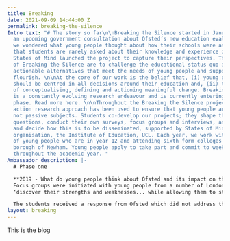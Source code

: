 ```yaml
---
title: Breaking
date: 2021-09-09 14:44:00 Z
permalink: breaking-the-silence
Intro text: "# The story so far\n\nBreaking the Silence started in January 2019. With
  an upcoming government consultation about Ofsted’s new education evaluation framework,
  we wondered what young people thought about how their schools were assessed. Recognising
  that students are rarely asked about their knowledge and experience of education,
  States of Mind launched the project to capture their perspectives. The core aims
  of Breaking the Silence are to challenge the educational status quo and present
  actionable alternatives that meet the needs of young people and support them to
  flourish. \n\nAt the core of our work is the belief that, (i) young peoples’ views
  should be centred in all decisions around their education and, (ii) they are capable
  of conceptualising, defining and actioning meaningful change. Breaking the Silence
  is a constantly evolving research endeavour and is currently entering its fourth
  phase. Read more here. \n\nThroughout the Breaking the Silence project, a participatory
  action research approach has been used to ensure that young people are active participants,
  not passive subjects. Students co-develop our projects; they shape the research
  questions, conduct their own surveys, focus groups and interviews, analyse the data
  and decide how this is to be disseminated, supported by States of Mind and our partner
  organisation, the Institute of Education, UCL. Each year, we work with a new cohort
  of young people who are in year 12 and attending sixth form colleges in the London
  borough of Newham. Young people apply to take part and commit to weekly sessions
  throughout the academic year. "
Ambassador description: |-
  # Phase one

  **2019 - What do young people think about Ofsted and its impact on their education?**
  Focus groups were initiated with young people from a number of London colleges. Some volunteered to analyse the data, supported by States of Mind. They wrote a letter to Amanda Spielman outlining their findings. In particular, they highlighted major flaws around how education is measured and how this leads to ‘memorisation’ instead of learning, negatively impacts on the mental health and wellbeing of students and the lack of real world value of much of their schooling. They aspire for more autonomy and for education to provide opportunities to:
  ‘discover their strengths and weaknesses... while allowing them to start distinguishing their unique values and preferences for the future’.

  The students received a response from Ofsted which did not address the problems raised, nor propose any solutions to the complex issues raised by the students.
layout: breaking
---
```


This is the blog